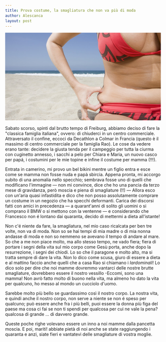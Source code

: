 ```yaml
---
title: Prova costume, la smagliatura che non va più di moda
author: Alescanca
layout: post
---
```


<img src="/img/posts/prova-costume.jpg">


<!-- INIZIO -->
Sabato scorso, spinti dal brutto tempo di Freiburg, abbiamo deciso di fare la "classica famiglia italiana", ovvero: di chiuderci in un centro commerciale. <!-- FINE -->
Attraversato il confine, eccoci da Decathlon a Colmar in Francia (questo è il massimo di centro commerciale per la famiglia Rao). Le cose da vedere erano tante: decidere la giusta tenda per il campeggio per tutta la ciurma con cuginetto annesso, i sacchi a pelo per Chiara e Maria, un nuovo casco per papá, i costumini per le mie topine e infine il costume per mamma (!!!). 

Entrata in camerino, mi provo un bel bikini mentre un figlio entra e esce come se mamma non fosse nuda e papà sbircia. Appena pronta, mi accorgo subito di una anomalia nello specchio; sembrava fosse uno di quelli che modificano l'immagine &mdash; non mi convince, dice che ho una pancia da terzo mese di gravidanza, però moscia e piena di smagliature (!!) &mdash; Allora esco con un'aria quasi infastidita e dico che non posso assolutamente comprare un costume in un negozio che ha specchi deformanti. Carica dei discorsi fatti con amici in precedenza &mdash; a quarant'anni di solito gli uomini o si comprano il BMW o si mettono con la ventenne &mdash; e considerando che Francesco non é lontano dai quaranta, decido di mettermi a dieta all'istante! 

Non c'é niente da fare, la smagliatura, nel mio caso ricalcata per ben tre volte, non va di moda. Non so se hai tempi di mia madre o di mia nonna andasse di moda e non so nemmeno se avevano il tempo di andare al mare. So che a me non piace molto, ma allo stesso tempo, ne vado fiera; fiera di portare i segni della vita sul mio corpo come Gesù porta, anche dopo la resurrezione, i segni dei chiodi. Lo so che il paragone e molto alto, ma si tratta sempre di dare la vita. Non lo dico come scusa, giuro di essere a dieta e al mattino faccio anche quelli che a casa Rao si chiamano i *lardominali*! Lo dico solo per dire che noi mamme dovremmo vantarci delle nostre brutte smagliature, dovrebbero essere il nostro vessillo -Eccomi, sono una mamma! Non avrò fatto molto di buono nella vita, ma almeno ho dato la vita per qualcuno, ho messo al mondo un cucciolo d'uomo. 

Sarebbe molto più bello se guardassimo così il nostro corpo. La nostra vita, e quindi anche il nostro corpo, non serve a niente se non é speso per qualcuno; può essere anche fra i più belli, puoi essere la donna più figa del paese ma cosa ci fai se non ti spendi per qualcosa per cui ne vale la pena? qualcosa di grande ... di davvero grande.

Queste poche righe volevano essere un inno a noi mamme dalla pancetta moscia. E poi, mariti! abbiate pietà di noi anche se state raggiungendo i quaranta e anzi, siate fieri e vantatevi delle smagliature di vostra moglie.  
